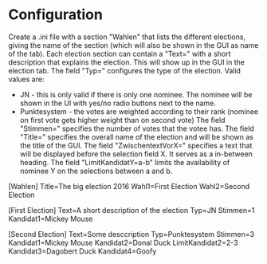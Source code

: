 Configuration
=============

Create a .ini file with a section "Wahlen" that lists the different elections, giving the name
of the section (which will also be shown in the GUI as name of the tab). Each election section
can contain a "Text=" with a short description that explains the election. This will show up
in the GUI in the election tab.
The field "Typ=" configures the type of the election. Valid values are:
- JN - this is only valid if there is only one nominee. The nominee will be shown in the UI with
  yes/no radio buttons next to the name.
- Punktesystem - the votes are weighted according to their rank (nominee on first vote gets
  higher weight than on second vote)
The field "Stimmen=" specifies the number of votes that the votee has.
The field "Title=" specifies the overall name of the election and will be shown as the title of
the GUI.
The field "ZwischentextVorX=" specifies a text that will be displayed before the selection field
X. It serves as a in-between heading.
The field "LimitKandidatY=a-b" limits the availability of nominee Y on the selections
between a and b.

[Wahlen]
Title=The big election 2016
Wahl1=First Election
Wahl2=Second Election

[First Election]
Text=A short description of the election
Typ=JN
Stimmen=1
Kandidat1=Mickey Mouse

[Second Election]
Text=Some desccription
Typ=Punktesystem
Stimmen=3
Kandidat1=Mickey Mouse
Kandidat2=Donal Duck
LimitKandidat2=2-3
Kandidat3=Dagobert Duck
Kandidat4=Goofy

